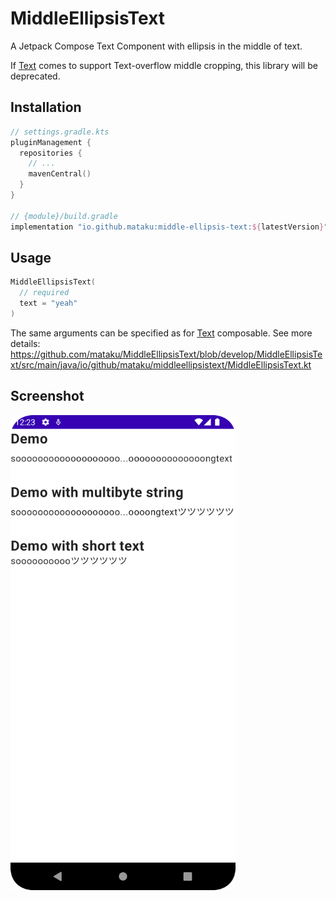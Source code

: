# MiddleEllipsisText

A Jetpack Compose Text Component with ellipsis in the middle of text.

If [Text](https://developer.android.com/reference/kotlin/androidx/compose/material/package-summary#Text(kotlin.String,androidx.compose.ui.Modifier,androidx.compose.ui.graphics.Color,androidx.compose.ui.unit.TextUnit,androidx.compose.ui.text.font.FontStyle,androidx.compose.ui.text.font.FontWeight,androidx.compose.ui.text.font.FontFamily,androidx.compose.ui.unit.TextUnit,androidx.compose.ui.text.style.TextDecoration,androidx.compose.ui.text.style.TextAlign,androidx.compose.ui.unit.TextUnit,androidx.compose.ui.text.style.TextOverflow,kotlin.Boolean,kotlin.Int,kotlin.Function1,androidx.compose.ui.text.TextStyle))
comes to support Text-overflow middle cropping, this library will be deprecated.

## Installation

```kotlin
// settings.gradle.kts
pluginManagement {
  repositories {
    // ...
    mavenCentral()
  }
}

// {module}/build.gradle
implementation "io.github.mataku:middle-ellipsis-text:${latestVersion}"
```

## Usage

```kotlin
MiddleEllipsisText(
  // required
  text = "yeah"
)
```

The same arguments can be specified as
for [Text](https://developer.android.com/reference/kotlin/androidx/compose/material/package-summary#Text(kotlin.String,androidx.compose.ui.Modifier,androidx.compose.ui.graphics.Color,androidx.compose.ui.unit.TextUnit,androidx.compose.ui.text.font.FontStyle,androidx.compose.ui.text.font.FontWeight,androidx.compose.ui.text.font.FontFamily,androidx.compose.ui.unit.TextUnit,androidx.compose.ui.text.style.TextDecoration,androidx.compose.ui.text.style.TextAlign,androidx.compose.ui.unit.TextUnit,androidx.compose.ui.text.style.TextOverflow,kotlin.Boolean,kotlin.Int,kotlin.Function1,androidx.compose.ui.text.TextStyle))
composable. See more
details: https://github.com/mataku/MiddleEllipsisText/blob/develop/MiddleEllipsisText/src/main/java/io/github/mataku/middleellipsistext/MiddleEllipsisText.kt

## Screenshot

<img src="./screenshot/demo.png" width=360 />
